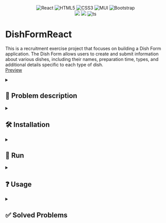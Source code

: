 <div align="center">
  
![React](https://img.shields.io/badge/react-%2320232a.svg?style=for-the-badge&logo=react&logoColor=%2361DAFB)
![HTML5](https://img.shields.io/badge/html5-%23E34F26.svg?style=for-the-badge&logo=html5&logoColor=white)
![CSS3](https://img.shields.io/badge/css3-%231572B6.svg?style=for-the-badge&logo=css3&logoColor=white)
![MUI](https://img.shields.io/badge/MUI-%230081CB.svg?style=for-the-badge&logo=mui&logoColor=white)
![Bootstrap](https://img.shields.io/badge/bootstrap-%23563D7C.svg?style=for-the-badge&logo=bootstrap&logoColor=white)\
<img src="https://img.shields.io/badge/node-18.15.0-blue"/>
<img src="https://img.shields.io/badge/npm-9.6.5-brightgreen"/>
![ts](https://flat.badgen.net/badge/-/TypeScript/blue?icon=typescript&label)</div>

# DishFormReact
This is a recruitment exercise project that focuses on building a Dish Form application. 
The Dish Form allows users to create and submit information about various dishes, including their names, preparation time, types, and additional details specific to each type of dish. </br>
[Preview](https://dishform.herokuapp.com/)

<details><summary> <h2>  📖 Problem description  </summary>
<b> Create a form that will contain the following fields: </b> </br>
name - dish name (text field) </br>
preparation_time - preparation time (duration field, would be nice if the input will be formatted like 00:00:00) </br>
type - dish type (select field with the following options: pizza, soup, sandwich) </br> </br> 

<b>  After selecting dish type, conditionally display other fields: </b> </br> 
<i> for pizza: </i> </br>
 • no_of_slices - # of slices (number field) </br>
 • diameter - diameter (float field) </br>

<i> for soup: </i> </br>
 • spiciness_scale - spiciness scale (1-10) </br>

<i> for sandwich: </i> </br>
 • slices_of_bread - number of slices of bread required (number field) </br> </br>

All fields should be required (fields depending on the dish type should be required conditionally based on what type of dish is selected).

Data should be submitted via POST request as a JSON to https://umzzcc503l.execute-api.us-west-2.amazonaws.com/dishes/ and the form should support returned validation errors (if any).

Example request:
curl -H 'Content-Type: application/json' -X POST -d '{"name": "Test pizza", "preparation_time": "01:30:22", "type": "pizza", "no_of_slices": 4, "diameter": 33.4}' https://umzzcc503l.execute-api.us-west-2.amazonaws.com/dishes/

Example response:
{
  "diameter": 33.4,
  "name": "Test pizza",
  "no_of_slices": 4,
  "preparation_time": "01:30:22",
  "type": "pizza",
  "id": 1
}

</details>


<details><summary> <h2>  🛠️ Installation  </summary>

• First make sure u have installed latest versions of [ReactJS, NodeJS,](https://www.tutorialspoint.com/reactjs/reactjs_environment_setup.htm)

• Clone this repository.

• Install modules using npm install in **dish-form** directory.

```bash
npm install
```

### **Make sure u have installed all modules!**

</details>


<details><summary> <h2>  🚀 Run  </summary>

• **dish-form** directory:

```bash
npm start
```

</details>  


<details><summary> <h2> ❓ Usage  </summary>

• **localhost:3000** - Dish Form page

</details>  



<details><summary> <h2> ✅ Solved Problems  </summary>

- [X] Completed dish form with variations

- [X] Modern form library - Formik

- [X] Validation handling

- [X] MUI

- [X] TypeScript

- [X] Live preview

</details>

